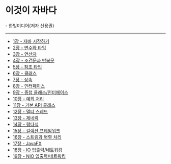 <h1>이것이 자바다</h1>
- 한빛미디어(저자 신용권)

<hr>

<ul>
  <li><a href="https://github.com/leesh125/This_is_Java/tree/master/this_is_java/src/chap01">1장  - 자바 시작하기</a></li>
  <li><a href="https://github.com/leesh125/This_is_Java/tree/master/this_is_java/src/chap02">2장  - 변수와 타입</a></li>
  <li><a href="https://github.com/leesh125/This_is_Java/tree/master/this_is_java/src/chap03">3장  - 연산자</a></li>
  <li><a href="https://github.com/leesh125/This_is_Java/tree/master/this_is_java/src/chap04">4장  - 조건문과 반복문</a></li>
  <li><a href="https://github.com/leesh125/This_is_Java/tree/master/this_is_java/src/chap05">5장  - 참조 타입</a></li>
  <li><a href="https://github.com/leesh125/This_is_Java/tree/master/this_is_java/src/chap06">6장  - 클래스</a></li>
  <li><a href="https://github.com/leesh125/This_is_Java/tree/master/this_is_java/src/chap07">7장  - 상속</a></li>
  <li><a href="#">8장  - 인터페이스</a></li>
  <li><a href="#">9장  - 중첩 클래스/인터페이스</a></li>
  <li><a href="#">10장 - 예외 처리</a></li>
  <li><a href="#">11장 - 기본 API 클래스</a></li>
  <li><a href="#">12장 - 멀티 스레드</a></li>
  <li><a href="#">13장 - 제네릭</a></li>
  <li><a href="#">14장 - 람다식</a></li>
  <li><a href="#">15장 - 컬렉션 프레임워크</a></li>
  <li><a href="#">16장 - 스트림과 병렬 처리</a></li>
  <li><a href="#">17장 - JavaFX</a></li>
  <li><a href="#">18장 - IO 입출력/네트워킹</a></li>
  <li><a href="#">19장 - NIO 입출력/네트워킹</a></li>
</ul>
